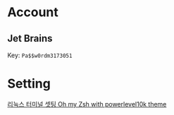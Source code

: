 # Account

## Jet Brains

Key: `Pa$$w0rdm3173051`





# Setting

[리눅스 터미널 셋팅 Oh my Zsh with powerlevel10k theme](https://velog.io/@yujo/Ubuntu-20.04%EC%9A%B0%EB%B6%84%ED%88%AC-Terminal-%EC%84%B8%ED%8C%85)
